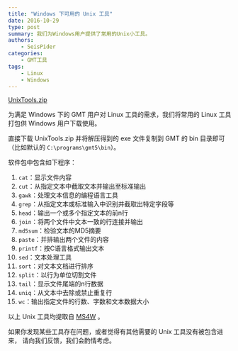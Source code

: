 ```yaml
---
title: "Windows 下可用的 Unix 工具"
date: 2016-10-29
type: post
summary: 我们为Windows用户提供了常用的Unix小工具。
authors:
    - SeisPider
categories:
    - GMT工具
tags:
    - Linux
    - Windows
---
```


<i class="fas fa-download"></i> [UnixTools.zip](/datas/UnixTools.zip)

为满足 Windows 下的 GMT 用户对 Linux 工具的需求，我们将常用的 Linux
工具打包供 Windows 用户下载使用。

直接下载 UnixTools.zip 并将解压得到的 exe 文件复制到
GMT 的 bin 目录即可（比如默认的 `C:\programs\gmt5\bin`）。

软件包中包含如下程序：

1.   `cat`：显示文件内容
2.   `cut`：从指定文本中截取文本并输出至标准输出
3.   `gawk`：处理文本信息的编程语言工具
4.   `grep`：从指定文本或标准输入中识别并截取出特定字段等
5.   `head`：输出一个或多个指定文本的前n行
6.   `join`：将两个文件中文本一致的行连接并输出
7.   `md5sum`：检验文本的MD5摘要
8.   `paste`：并排输出两个文件的内容
9.   `printf`：按C语言格式输出文本
10.  `sed`：文本处理工具
11.  `sort`：对文本文档进行排序
12.  `split`：以行为单位切割文件
13.  `tail`：显示文件尾端的n行数据
14.  `uniq`：从文本中去除或禁止重复行
15.  `wc`：输出指定文件的行数、字数和文本数据大小

以上 Unix 工具均提取自 [MS4W](http://www.ms4w.com) 。

如果你发现某些工具存在问题，或者觉得有其他需要的 Unix 工具没有被包含进来，
请向我们反馈，我们会酌情考虑。
